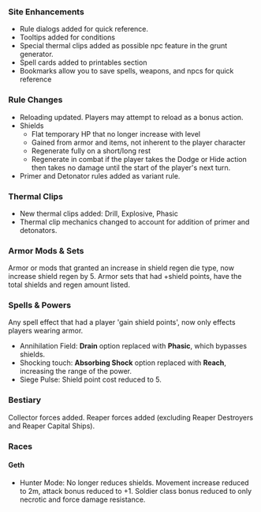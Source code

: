 ### Site Enhancements
* Rule dialogs added for quick reference.
* Tooltips added for conditions
* Special thermal clips added as possible npc feature in the grunt generator.
* Spell cards added to printables section
* Bookmarks allow you to save spells, weapons, and npcs for quick reference

### Rule Changes
* Reloading updated. Players may attempt to reload as a bonus action.
* Shields
  * Flat temporary HP that no longer increase with level
  * Gained from armor and items, not inherent to the player character
  * Regenerate fully on a short/long rest
  * Regenerate in combat if the player takes the Dodge or Hide action then takes no damage until the start of the player's next turn.
* Primer and Detonator rules added as variant rule.

### Thermal Clips
* New thermal clips added: Drill, Explosive, Phasic
* Thermal clip mechanics changed to account for addition of primer and detonators.

### Armor Mods & Sets
Armor or mods that granted an increase in shield regen die type, now increase shield regen by 5.
Armor sets that had +shield points, have the total shields and regen amount listed.

### Spells & Powers
Any spell effect that had a player 'gain shield points', now only effects players wearing armor.
* Annihilation Field: __Drain__ option replaced with __Phasic__, which bypasses shields.
* Shocking touch: __Absorbing Shock__ option replaced with __Reach__, increasing the range of the power.
* Siege Pulse: Shield point cost reduced to 5.

### Bestiary
Collector forces added.
Reaper forces added (excluding Reaper Destroyers and Reaper Capital Ships).

### Races

#### Geth
* Hunter Mode: No longer reduces shields. Movement increase reduced to 2m, attack bonus reduced to +1. Soldier class bonus reduced to only necrotic and force damage resistance.